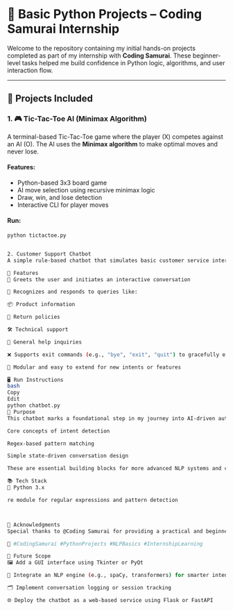 # 🧠 Basic Python Projects – Coding Samurai Internship

Welcome to the repository containing my initial hands-on projects completed as part of my internship with **Coding Samurai**. These beginner-level tasks helped me build confidence in Python logic, algorithms, and user interaction flow.

---

## 📁 Projects Included

### 1. 🎮 Tic-Tac-Toe AI (Minimax Algorithm)
A terminal-based Tic-Tac-Toe game where the player (X) competes against an AI (O). The AI uses the **Minimax algorithm** to make optimal moves and never lose.

#### Features:
- Python-based 3x3 board game
- AI move selection using recursive minimax logic
- Draw, win, and lose detection
- Interactive CLI for player moves

#### Run:
```bash
python tictactoe.py


2. Customer Support Chatbot
A simple rule-based chatbot that simulates basic customer service interactions. Designed as a beginner project during my internship with @Coding Samurai, this chatbot uses regex-based intent matching to recognize and respond to common user queries.

🚀 Features
🤝 Greets the user and initiates an interactive conversation

🧠 Recognizes and responds to queries like:

📦 Product information

🔁 Return policies

🛠 Technical support

💬 General help inquiries

❌ Supports exit commands (e.g., "bye", "exit", "quit") to gracefully end the conversation

🔧 Modular and easy to extend for new intents or features

🖥 Run Instructions
bash
Copy
Edit
python chatbot.py
🧱 Purpose
This chatbot marks a foundational step in my journey into AI-driven automation and natural language interaction. Though basic, it helped me understand:

Core concepts of intent detection

Regex-based pattern matching

Simple state-driven conversation design

These are essential building blocks for more advanced NLP systems and customer service bots.

📚 Tech Stack
🐍 Python 3.x

re module for regular expressions and pattern detection



🔖 Acknowledgments
Special thanks to @Coding Samurai for providing a practical and beginner-friendly internship experience focused on real-world problem-solving.

📌 #CodingSamurai #PythonProjects #NLPBasics #InternshipLearning

🌱 Future Scope
🖼️ Add a GUI interface using Tkinter or PyQt

🧠 Integrate an NLP engine (e.g., spaCy, transformers) for smarter intent detection

🗂️ Implement conversation logging or session tracking

🌐 Deploy the chatbot as a web-based service using Flask or FastAPI

